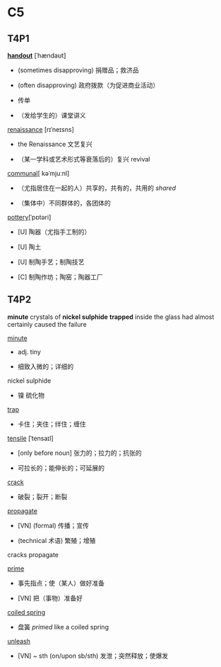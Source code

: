 # C5
## T4P1

[**handout**](https://fanyi.baidu.com/#en/zh/handout) \[ˈhændaʊt\] 

- (sometimes disapproving) 捐赠品；救济品

- (often disapproving) 政府拨款（为促进商业活动）

- 传单

- （发给学生的）课堂讲义

[renaissance](https://fanyi.baidu.com/#en/zh/Renaissance) \[rɪˈneɪsns\]

- the Renaissance 文艺复兴

- （某一学科或艺术形式等衰落后的）复兴 revival

[communal](https://fanyi.baidu.com/#en/zh/communal)\[ kəˈmjuːnl\]

- （尤指居住在一起的人）共享的，共有的，共用的 *shared*

- （集体中）不同群体的，各团体的

[pottery](https://fanyi.baidu.com/#en/zh/pottery)\[ˈpɒtəri\]

- [U] 陶器（尤指手工制的）

- [U] 陶土

- [U] 制陶手艺；制陶技艺

- [C] 制陶作坊；陶窑；陶器工厂

## T4P2

**minute** crystals of **nickel sulphide** **trapped** inside the glass had almost certainly caused the failure

[minute](https://fanyi.baidu.com/#en/zh/minute)

- adj. tiny

- 细致入微的；详细的

nickel sulphide

- 镍 硫化物

[trap](https://fanyi.baidu.com/#en/zh/trap)

- 卡住；夹住；绊住；缠住

[tensile](https://fanyi.baidu.com/#en/zh/tensile) \[ˈtensaɪl\] 

- [only before noun] 张力的；拉力的；抗张的

- 可拉长的；能伸长的；可延展的

[crack](https://fanyi.baidu.com/#en/zh/crack)

- 破裂；裂开；断裂

[propagate](https://fanyi.baidu.com/#en/zh/propagate)

- [VN] (formal) 传播；宣传

- (technical 术语) 繁殖；增殖

cracks propagate

[prime](https://fanyi.baidu.com/#en/zh/prime)

- 事先指点；使（某人）做好准备

- [VN] 把（事物）准备好

[coiled spring](https://fanyi.baidu.com/#en/zh/coiled%20spring)

- 盘簧 *primed* like a coiled spring

[unleash](https://fanyi.baidu.com/#en/zh/unleash)

- \[VN\] ~ sth (on/upon sb/sth) 发泄；突然释放；使爆发
 